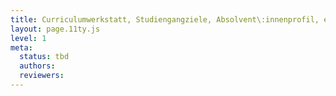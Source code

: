 ```yaml
---
title: Curriculumwerkstatt, Studiengangziele, Absolvent\:innenprofil, externe Expertise, Studierendenbeteiligung
layout: page.11ty.js
level: 1
meta:
  status: tbd
  authors: 
  reviewers: 
---
```


